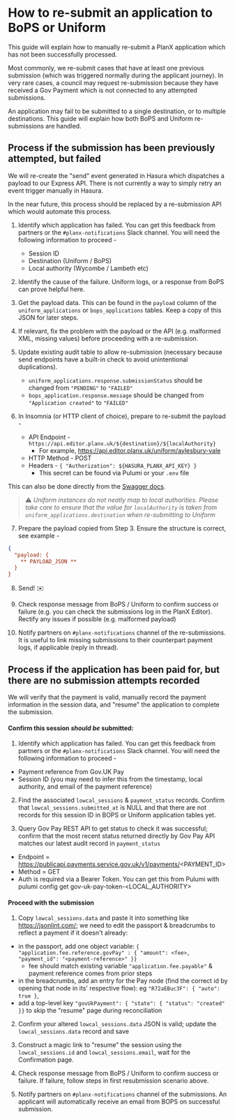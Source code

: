# How to re-submit an application to BoPS or Uniform
This guide will explain how to manually re-submit a PlanX application which has not been successfully processed. 

Most commonly, we re-submit cases that have at least one previous submission (which was triggered normally during the applicant journey). In very rare cases, a council may request re-submission because they have received a Gov Payment which is not connected to any attempted submissions.

An application may fail to be submitted to a single destination, or to multiple destinations. This guide will explain how both BoPS and Uniform re-submissions are handled. 

## Process if the submission has been previously attempted, but failed

We will re-create the "send" event generated in Hasura which dispatches a payload to our Express API. There is not currently a way to simply retry an event trigger manually in Hasura.

In the near future, this process should be replaced by a re-submission API which would automate this process.

1. Identify which application has failed. You can get this feedback from partners or the `#planx-notifications` Slack channel. You will need the following information to proceed -  
   * Session ID
   * Destination (Uniform / BoPS)
   * Local authority (Wycombe / Lambeth etc)

2. Identify the cause of the failure. Uniform logs, or a response from BoPS can prove helpful here. 

3. Get the payload data. This can be found in the `payload` column of the `uniform_applications` or `bops_applications` tables. Keep a copy of this JSON for later steps.

4. If relevant, fix the problem with the payload or the API (e.g. malformed XML, missing values) before proceeding with a re-submission.

5. Update existing audit table to allow re-submission (necessary because send endpoints have a built-in check to avoid unintentional duplications).
   * `uniform_applications.response.submissionStatus` should be changed from `"PENDING"` to `"FAILED"`
   * `bops_application.response.message` should be changed from `"Application created"` to `"FAILED"`
 
6. In Insomnia (or HTTP client of choice), prepare to re-submit the payload - 
   * API Endpoint - `https://api.editor.planx.uk/${destination}/${localAuthority}`
      * For example, https://api.editor.planx.uk/uniform/aylesbury-vale
   * HTTP Method - POST
   * Headers - `{ "Authorization": ${HASURA_PLANX_API_KEY} }`
     * This secret can be found via Pulumi or your `.env` file

This can also be done directly from the [Swagger docs](https://api.editor.planx.uk/docs/#/admin).
  
> ⚠️ *Uniform instances do not neatly map to local authorities. Please take care to ensure that the value for `localAuthority` is taken from `uniform_applications.destination` when re-submitting to Uniform*

7. Prepare the payload copied from Step 3. Ensure the structure is correct, see example - 

```json
{
  "payload: {
    ** PAYLOAD_JSON **
  }
}
```

8. Send! ✉️

9. Check response message from BoPS / Uniform to confirm success or failure (e.g. you can check the submissions log in the PlanX Editor). Rectify any issues if possible (e.g. malformed payload)

10. Notify partners on `#planx-notifications` channel of the re-submissions. It is useful to link missing submissions to their counterpart payment logs, if applicable (reply in thread).

## Process if the application has been paid for, but there are no submission attempts recorded

We will verify that the payment is valid, manually record the payment information in the session data, and "resume" the application to complete the submission.

#### Confirm this session _should be_ submitted:

1. Identify which application has failed. You can get this feedback from partners or the `#planx-notifications` Slack channel. You will need the following information to proceed - 
  * Payment reference from Gov.UK Pay
  * Session ID (you may need to infer this from the timestamp, local authority, and email of the payment reference)

2. Find the associated `lowcal_sessions` & `payment_status` records. Confirm that `lowcal_sessions.submitted_at` is NULL and that there are not records for this session ID in BOPS or Uniform application tables yet. 

3. Query Gov Pay REST API to get status to check it was successful; confirm that the most recent status returned directly by Gov Pay API matches our latest audit record in `payment_status`
  * Endpoint = https://publicapi.payments.service.gov.uk/v1/payments/<PAYMENT_ID>
  * Method = GET
  * Auth is required via a Bearer Token. You can get this from Pulumi with pulumi config get gov-uk-pay-token-<LOCAL_AUTHORITY>

#### Proceed with the submission

1. Copy `lowcal_sessions.data` and paste it into something like https://jsonlint.com/; we need to edit the passport & breadcrumbs to reflect a payment if it doesn't already:
  * in the passport, add one object variable: ```{ "application.fee.reference.govPay" : { "amount": <fee>, "payment_id": "<payment-reference>" }}```
      * fee should match existing variable `"application.fee.payable"` & payment reference comes from prior steps
  * in the breadcrumbs, add an entry for the Pay node (find the correct id by opening that node in its' respective flow): eg ```"R72aEBuc3F": { "auto": true }```,
  * add a top-level key ```"govUkPayment": { "state": { "status": "created" }}``` to skip the "resume" page during reconciliation

2. Confirm your altered `lowcal_sessions.data` JSON is valid; update the `lowcal_sessions.data` record and save

3. Construct a magic link to "resume" the session using the `lowcal_sessions.id` and `lowcal_sessions.email`, wait for the Confirmation page.

4. Check response message from BoPS / Uniform to confirm success or failure. If failure, follow steps in first resubmission scenario above.

5. Notify partners on `#planx-notifications` channel of the submissions. An applicant will automatically receive an email from BOPS on successful submission.
